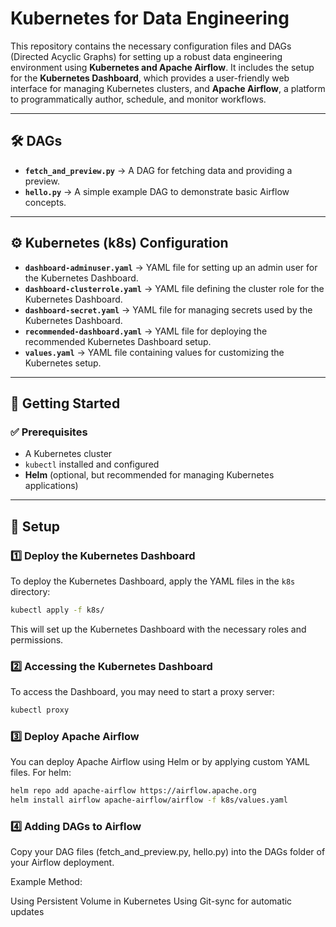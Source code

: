 # Kubernetes for Data Engineering

This repository contains the necessary configuration files and DAGs (Directed Acyclic Graphs) for setting up a robust data engineering environment using **Kubernetes and Apache Airflow**. It includes the setup for the **Kubernetes Dashboard**, which provides a user-friendly web interface for managing Kubernetes clusters, and **Apache Airflow**, a platform to programmatically author, schedule, and monitor workflows.

---


## **🛠 DAGs**
- **`fetch_and_preview.py`** → A DAG for fetching data and providing a preview.
- **`hello.py`** → A simple example DAG to demonstrate basic Airflow concepts.

---

## **⚙️ Kubernetes (k8s) Configuration**
- **`dashboard-adminuser.yaml`** → YAML file for setting up an admin user for the Kubernetes Dashboard.
- **`dashboard-clusterrole.yaml`** → YAML file defining the cluster role for the Kubernetes Dashboard.
- **`dashboard-secret.yaml`** → YAML file for managing secrets used by the Kubernetes Dashboard.
- **`recommended-dashboard.yaml`** → YAML file for deploying the recommended Kubernetes Dashboard setup.
- **`values.yaml`** → YAML file containing values for customizing the Kubernetes setup.

---

## **🚀 Getting Started**
### **✅ Prerequisites**
- A Kubernetes cluster
- `kubectl` installed and configured
- **Helm** (optional, but recommended for managing Kubernetes applications)

---

## **🔧 Setup**
### **1️⃣ Deploy the Kubernetes Dashboard**
To deploy the Kubernetes Dashboard, apply the YAML files in the `k8s` directory:

```sh
kubectl apply -f k8s/
```
This will set up the Kubernetes Dashboard with the necessary roles and permissions.

###  **2️⃣ Accessing the Kubernetes Dashboard**
To access the Dashboard, you may need to start a proxy server:
```sh
kubectl proxy
```

###  **3️⃣ Deploy Apache Airflow**
You can deploy Apache Airflow using Helm or by applying custom YAML files.
For helm:
```sh
helm repo add apache-airflow https://airflow.apache.org
helm install airflow apache-airflow/airflow -f k8s/values.yaml
```

###  **4️⃣ Adding DAGs to Airflow**
Copy your DAG files (fetch_and_preview.py, hello.py) into the DAGs folder of your Airflow deployment.

Example Method:

Using Persistent Volume in Kubernetes
Using Git-sync for automatic updates

